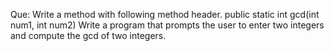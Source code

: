 Que: Write a method with following method header. public static int gcd(int num1, int num2)
Write a program that prompts the user to enter two integers and compute the gcd of two integers.

